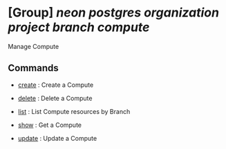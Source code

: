 # [Group] _neon postgres organization project branch compute_

Manage Compute

## Commands

- [create](/Commands/neon/postgres/organization/project/branch/compute/_create.md)
: Create a Compute

- [delete](/Commands/neon/postgres/organization/project/branch/compute/_delete.md)
: Delete a Compute

- [list](/Commands/neon/postgres/organization/project/branch/compute/_list.md)
: List Compute resources by Branch

- [show](/Commands/neon/postgres/organization/project/branch/compute/_show.md)
: Get a Compute

- [update](/Commands/neon/postgres/organization/project/branch/compute/_update.md)
: Update a Compute
